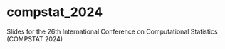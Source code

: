 # compstat_2024
Slides for the 26th International Conference on Computational Statistics (COMPSTAT 2024)
